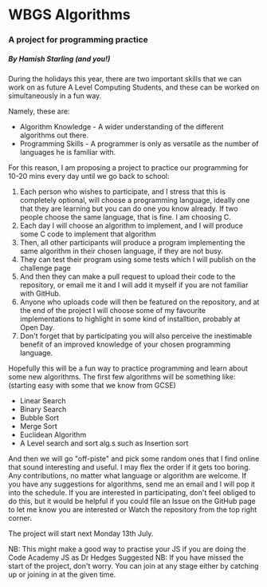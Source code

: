 <h1>WBGS Algorithms</h1>
<h3>A project for programming practice</h3>
<h5>By Hamish Starling (and you!)</h5>
<p>During the holidays this year, there are two important skills that we can work on as future A Level Computing Students, and these can be worked on simultaneously in a fun way.</p>
<p>Namely, these are: 
<ul>
<li>Algorithm Knowledge - A wider understanding of the different algorithms out there.</li>
<li>Programming Skills - A programmer is only as versatile as the number of languages he is familiar with.</li>
</ul>
For this reason, I am proposing a project to practice our programming for 10-20 mins every day until we go back to school:
<ol>
<li>Each person who wishes to participate, and I stress that this is completely optional, will choose a programming language, ideally one that they are learning but you can do one you know already. If two people choose the same language, that is fine. I am choosing C.</li>
<li>Each day I will choose an algorithm to implement, and I will produce some C code to implement that algorithm</li>
<li>Then, all other participants will produce a program implementing the same algorithm in their chosen language, if they are not busy.</li>
<li>They can test their program using some tests which I will publish on the challenge page</li>
<li>And then they can make a pull request to upload their code to the repository, or email me it and I will add it myself if you are not familiar with GitHub.</li>
<li>Anyone who uploads code will then be featured on the repository, and at the end of the project I will choose some of my favourite implementations to highlight in some kind of installtion, probably at Open Day.</li>
<li>Don't forget that by participating you will also perceive the inestimable benefit of an improved knowledge of your chosen programming language.</li>
</ol>
Hopefully this will be a fun way to practice programming and learn about some new algorithms.
The first few algorithms will be something like: (starting easy with some that we know from GCSE)
<ul>
<li>Linear Search</li>
<li>Binary Search</li>
<li>Bubble Sort</li>
<li>Merge Sort</li>
<li>Euclidean Algorithm</li>
<li>A Level search and sort alg.s such as Insertion sort</li>
</ul>
And then we will go "off-piste" and pick some random ones that I find online that sound interesting and useful. I may flex the order if it gets too boring.
Any contributions, no matter what language or algorithm are welcome.
If you have any suggestions for algorithms, send me an email and I will pop it into the schedule.
If you are interested in participating, don't feel obliged to do this, but it would be helpful if you could file an Issue on the GitHub page to let me know you are interested or Watch the repository from the top right corner.

The project will start next Monday 13th July. 

NB: This might make a good way to practise your JS if you are doing the Code Academy JS as Dr Hedges Suggested
NB: If you have missed the start of the project, don't worry. You can join at any stage either by catching up or joining in at the given time. 

